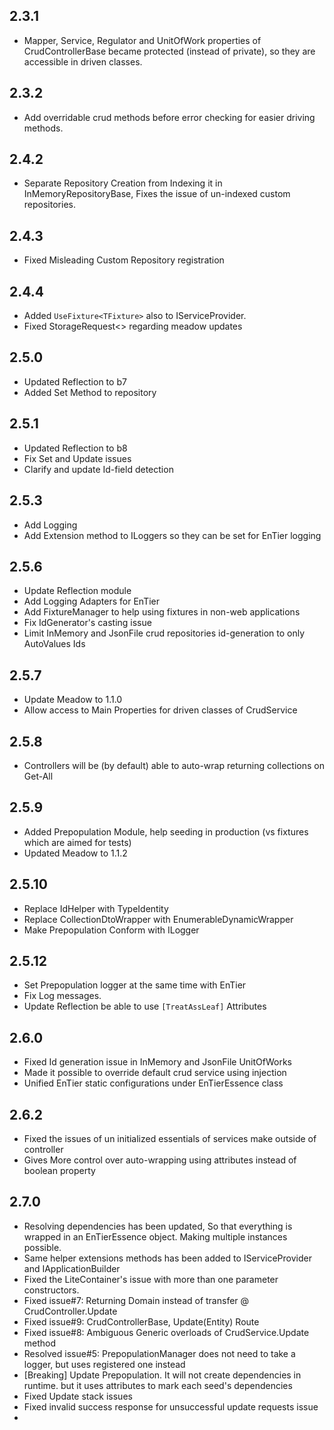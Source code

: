 
2.3.1
-----


 * Mapper, Service, Regulator  and UnitOfWork properties of 
 CrudControllerBase became protected (instead of private),
  so they are accessible in driven classes.
  
  
 2.3.2
 -----
 
  * Add overridable crud methods before error checking for easier driving methods.
    
  2.4.2
  -----
  
  * Separate Repository Creation from Indexing it in InMemoryRepositoryBase, 
    Fixes the issue of un-indexed custom repositories. 
    
    
  2.4.3
  ------
   
   * Fixed Misleading Custom Repository registration
    
  2.4.4
  -----
  
   * Added ```UseFixture<TFixture>``` also to IServiceProvider.
   * Fixed StorageRequest<> regarding meadow updates
    
  2.5.0
  -----
  
   * Updated Reflection to b7
   * Added Set Method to repository
   
   2.5.1
   -----
   * Updated Reflection to b8
   * Fix Set and Update issues
   * Clarify and update Id-field detection
   
  2.5.3
  -----
   * Add Logging
   * Add Extension method to ILoggers so they can be set for EnTier logging 

  2.5.6
  ------
  
   * Update Reflection module
   * Add Logging Adapters for EnTier
   * Add FixtureManager to help using fixtures in non-web applications
   * Fix IdGenerator's casting issue
   * Limit InMemory and JsonFile crud repositories id-generation to only AutoValues Ids
   
   
 2.5.7
 ------
   * Update Meadow to 1.1.0
   * Allow access to Main Properties for driven classes of CrudService    
   
   
 2.5.8
 -----
   * Controllers will be (by default) able to auto-wrap returning collections on Get-All
   
 2.5.9
 -----
   * Added Prepopulation Module, help seeding in production (vs fixtures which are aimed for tests)
   * Updated Meadow to 1.1.2
 
2.5.10
-----
  * Replace IdHelper with TypeIdentity
  * Replace CollectionDtoWrapper with EnumerableDynamicWrapper
  * Make Prepopulation Conform with ILogger
  
2.5.12
------
  * Set Prepopulation logger at the same time with EnTier
  * Fix Log messages.
  * Update Reflection be able to use ```[TreatAssLeaf]``` Attributes

2.6.0
-----
  * Fixed Id generation issue in InMemory and JsonFile UnitOfWorks
  * Made it possible to override default crud service using injection
  * Unified EnTier static configurations under EnTierEssence class
  
  
2.6.2
-----
  * Fixed the issues of un initialized essentials of services make outside of controller
  * Gives More control over auto-wrapping using attributes instead of boolean property

2.7.0
-----
  * Resolving dependencies has been updated, So that everything is wrapped in an EnTierEssence object. Making multiple instances possible.
  * Same helper extensions methods has been added to IServiceProvider and IApplicationBuilder
  * Fixed the LiteContainer's issue with more than one parameter constructors.
  * Fixed issue#7: Returning Domain instead of transfer @ CrudController.Update
  * Fixed issue#9: CrudControllerBase, Update(Entity) Route
  * Fixed issue#8: Ambiguous Generic overloads of CrudService.Update method
  * Resolved issue#5: PrepopulationManager does not need to take a logger, but uses registered one instead
  * [Breaking] Update Prepopulation. It will not create dependencies in runtime. but it uses attributes to mark each seed's dependencies
  * Fixed Update stack issues 
  * Fixed invalid success response for unsuccessful update requests issue
  * 
